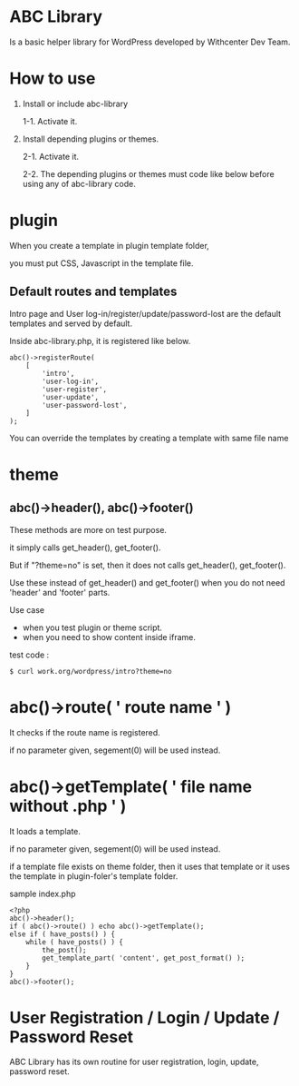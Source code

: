 # ABC Library
Is a basic helper library for WordPress developed by Withcenter Dev Team.

# How to use

1. Install or include abc-library

    1-1. Activate it.


2. Install depending plugins or themes.

    2-1. Activate it.

    2-2. The depending plugins or themes must code like below before using any of abc-library code.

# plugin

When you create a template in plugin template folder,

you must put CSS, Javascript in the template file.


## Default routes and templates

Intro page and User log-in/register/update/password-lost are the default templates and served by default.

Inside abc-library.php, it is registered like below.

    abc()->registerRoute(
        [
            'intro',
            'user-log-in',
            'user-register',
            'user-update',
            'user-password-lost',
        ]
    );


You can override the templates by creating a template with same file name


# theme

## abc()->header(), abc()->footer()

These methods are more on test purpose.

it simply calls get_header(), get_footer().

But if "?theme=no" is set, then it does not calls get_header(), get_footer().

Use these instead of get_header() and get_footer() when you do not need 'header' and 'footer' parts.

Use case

- when you test plugin or theme script.
- when you need to show content inside iframe.


test code :

    $ curl work.org/wordpress/intro?theme=no


# abc()->route( ' route name ' )

It checks if the route name is registered.

if no parameter given, segement(0) will be used instead.

# abc()->getTemplate( ' file name without .php ' )

It loads a template.

if no parameter given, segement(0) will be used instead.

if a template file exists on theme folder, then it uses that template or it uses the template in plugin-foler's template folder.


sample index.php

    <?php
    abc()->header();
    if ( abc()->route() ) echo abc()->getTemplate();
    else if ( have_posts() ) {
        while ( have_posts() ) {
            the_post();
            get_template_part( 'content', get_post_format() );
        }
    }
    abc()->footer();




# User Registration / Login / Update / Password Reset

ABC Library has its own routine for user registration, login, update, password reset.



